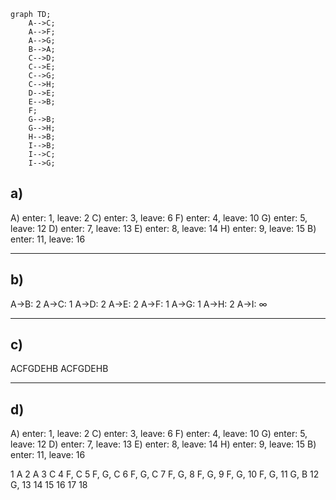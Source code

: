 
```mermaid
graph TD;
	A-->C;
	A-->F;
	A-->G;
	B-->A;
	C-->D;
	C-->E;
	C-->G;
	C-->H;
	D-->E;
	E-->B;
	F;
	G-->B;
	G-->H;
	H-->B;
	I-->B;
	I-->C;
	I-->G;	
```


## a)

A) enter: 1, leave: 2
C) enter: 3, leave: 6
F) enter: 4, leave: 10
G) enter: 5, leave: 12
D) enter: 7, leave: 13
E) enter: 8, leave: 14
H) enter: 9, leave: 15
B) enter: 11, leave: 16

___

## b)

A->B: 2
A->C: 1
A->D: 2
A->E: 2
A->F: 1
A->G: 1
A->H: 2
A->I: $\infty$

___

## c)

ACFGDEHB
ACFGDEHB

___

## d)


A) enter: 1, leave: 2
C) enter: 3, leave: 6
F) enter: 4, leave: 10
G) enter: 5, leave: 12
D) enter: 7, leave: 13
E) enter: 8, leave: 14
H) enter: 9, leave: 15
B) enter: 11, leave: 16


1 A
2 A
3 C
4 F, C
5 F, G, C
6 F, G, C
7 F, G,
8 F, G,
9 F, G,
10 F, G,
11 G, B
12 G,
13
14
15
16
17
18

